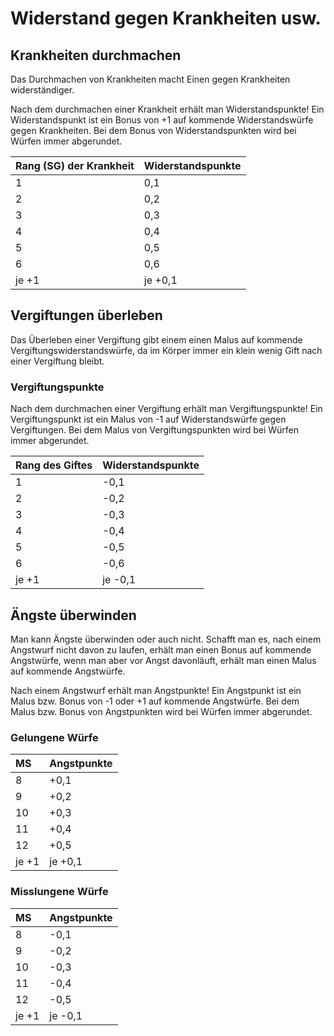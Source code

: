 # Widerstand gegen Krankheiten usw.

## Krankheiten durchmachen

Das Durchmachen von Krankheiten macht Einen gegen Krankheiten widerständiger.

Nach dem durchmachen einer Krankheit erhält man Widerstandspunkte! Ein Widerstandspunkt ist ein Bonus von +1 auf kommende Widerstandswürfe gegen Krankheiten. Bei dem Bonus von Widerstandspunkten wird bei Würfen immer abgerundet.

| Rang \(SG\) der Krankheit | Widerstandspunkte |
| :--- | :--- |
| 1 | 0,1 |
| 2 | 0,2 |
| 3 | 0,3 |
| 4 | 0,4 |
| 5 | 0,5 |
| 6 | 0,6 |
| je +1 | je +0,1 |

## Vergiftungen überleben

Das Überleben einer Vergiftung gibt einem einen Malus auf kommende Vergiftungswiderstandswürfe, da im Körper immer ein klein wenig Gift nach einer Vergiftung bleibt.

### Vergiftungspunkte

Nach dem durchmachen einer Vergiftung erhält man Vergiftungspunkte! Ein Vergiftungspunkt ist ein Malus von -1 auf Widerstandswürfe gegen Vergiftungen. Bei dem Malus von Vergiftungspunkten wird bei Würfen immer abgerundet.

| Rang des Giftes | Widerstandspunkte |
| :--- | :--- |
| 1 | -0,1 |
| 2 | -0,2 |
| 3 | -0,3 |
| 4 | -0,4 |
| 5 | -0,5 |
| 6 | -0,6 |
| je +1 | je -0,1 |

## Ängste überwinden

Man kann Ängste überwinden oder auch nicht. Schafft man es, nach einem Angstwurf nicht davon zu laufen, erhält man einen Bonus auf kommende Angstwürfe, wenn man aber vor Angst davonläuft, erhält man einen Malus auf kommende Angstwürfe.

Nach einem Angstwurf erhält man Angstpunkte! Ein Angstpunkt ist ein Malus bzw. Bonus von -1 oder +1 auf kommende Angstwürfe. Bei dem Malus bzw. Bonus von Angstpunkten wird bei Würfen immer abgerundet.

### Gelungene Würfe

| MS | Angstpunkte |
| :--- | :--- |
| 8 | +0,1 |
| 9 | +0,2 |
| 10 | +0,3 |
| 11 | +0,4 |
| 12 | +0,5 |
| je +1 | je +0,1 |

### Misslungene Würfe

| MS | Angstpunkte |
| :--- | :--- |
| 8 | -0,1 |
| 9 | -0,2 |
| 10 | -0,3 |
| 11 | -0,4 |
| 12 | -0,5 |
| je +1 | je -0,1 |

